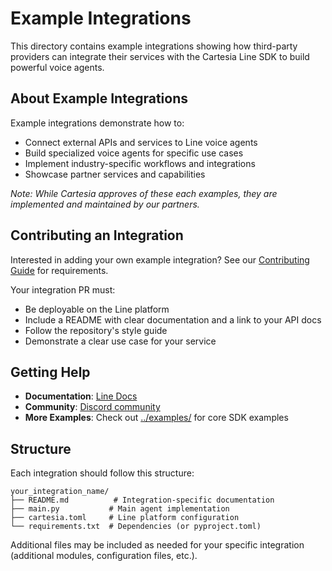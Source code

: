 # Example Integrations

This directory contains example integrations showing how third-party providers can integrate their services with the Cartesia Line SDK to build powerful voice agents.

## About Example Integrations

Example integrations demonstrate how to:
- Connect external APIs and services to Line voice agents
- Build specialized voice agents for specific use cases
- Implement industry-specific workflows and integrations
- Showcase partner services and capabilities

*Note: While Cartesia approves of these each examples, they are implemented and maintained by our partners.*

## Contributing an Integration

Interested in adding your own example integration? See our [Contributing Guide](../CONTRIBUTING.md#contributing-to-our-example-integrations) for requirements.

Your integration PR must:
- Be deployable on the Line platform
- Include a README with clear documentation and a link to your API docs
- Follow the repository's style guide
- Demonstrate a clear use case for your service

## Getting Help

- **Documentation**: [Line Docs](https://docs.cartesia.ai/line/introduction)
- **Community**: [Discord community](https://discord.gg/cartesia)
- **More Examples**: Check out [../examples/](../examples/) for core SDK examples

## Structure

Each integration should follow this structure:
```
your_integration_name/
├── README.md          # Integration-specific documentation
├── main.py           # Main agent implementation
├── cartesia.toml     # Line platform configuration
└── requirements.txt  # Dependencies (or pyproject.toml)
```

Additional files may be included as needed for your specific integration (additional modules, configuration files, etc.).
